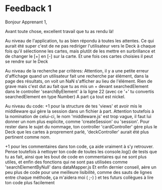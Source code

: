 # Feedback 1

Bonjour Apprenant 1,

Avant toute chose, excellent travail que tu as rendu là!

Au niveau de l'application, tu as bien répondu à toutes les attentes.
Ce qui aurait été super c'est de ne pas rediriger l'utilisateur vers le Deck à chaque fois qu'il sélectionne les cartes, mais plutôt de les mettre en surbrillance et de changer le [+] en [-] sur la carte.
Et une fois ces cartes choisies il peut se rendre sur le Deck

Au niveau de la recherche par critères:
Attention, il y a une petite erreur d'affichage quand un utilisateur fait une recherche par élément, dans la page des résultats, on voit un NaN s'afficher au lieu de l'élément.
Rien de grave mais c'est dut au fait que tu as mis un + devant searchedElement dans le controller 'searchByElement' à la ligne 22 (avec ce '+' tu convertis searchedElement en type Number)
A part ça tout est nickel.

Au niveau du code:
+1 pour la structure de tes 'views' et avoir mis le middleware qui gère la session dans un fichier à part.
Attention toutefois à la nomination de celui-ci, le nom 'middleware.js' est trop vague, il faut lui donner un nom plus explicite, comme 'createSession' ou 'session'.
Pour rester dans le sujet du nommage, ton controller 'cardController' gère plus le Deck que les cartes à proprement parlé, 'deckController' aurait été plus pertinent comme nom.

+1 pour les commentaires dans ton code, ça aide vraiment à s'y retrouver.
Pense toutefois à nettoyer ton code de toutes les console.log() de tests que tu as fait, ainsi que les bout de code en commentaires qui ne sont plus utiles, et enfin des fonctions qui ne sont pas utilisées comme 'searchElementByNull' dans dataMapper.js
Et enfin dernier conseil, aère un peu plus de code pour une meilleure lisibilité, comme des sauts de lignes entre chaque méthode, ça m'aidera moi ( ;-) ) et tes futurs collègues à lire ton code plus facilement
